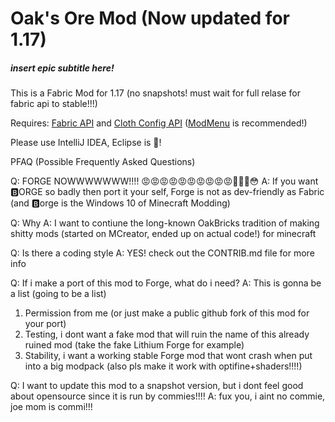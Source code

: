 # Oak's Ore Mod (Now updated for 1.17)
##### insert epic subtitle here!

This is a Fabric Mod for 1.17 (no snapshots! must wait for full relase for fabric api to stable!!!)

Requires: [Fabric API](https://www.curseforge.com/minecraft/mc-mods/fabric-api) and [Cloth Config API](https://www.curseforge.com/minecraft/mc-mods/cloth-config) ([ModMenu](https://www.curseforge.com/minecraft/mc-mods/modmenu) is recommended!)

Please use IntelliJ IDEA, Eclipse is 💩!


PFAQ (Possible Frequently Asked Questions)


Q: FORGE NOWWWWWWW!!!! 😡😡😡😡😡😡😡😡😡😡🥵🥵🥵😳
A: If you want 🅱ORGE so badly then port it your self, Forge is not as dev-friendly as Fabric (and 🅱orge is the Windows 10 of Minecraft Modding)

Q: Why
A: I want to contiune the long-known OakBricks tradition of making shitty mods (started on MCreator, ended up on actual code!) for minecraft

Q: Is there a coding style
A: YES! check out the CONTRIB.md file for more info

Q: If i make a port of this mod to Forge, what do i need?
A: This is gonna be a list (going to be a list)
1. Permission from me (or just make a public github fork of this mod for your port)
2. Testing, i dont want a fake mod that will ruin the name of this already ruined mod (take the fake Lithium Forge for example)
3. Stability, i want a working stable Forge mod that wont crash when put into a big modpack (also pls make it work with optifine+shaders!!!!)

Q: I want to update this mod to a snapshot version, but i dont feel good about opensource since it is run by commies!!!!
A: fux you, i aint no commie, joe mom is commi!!!
